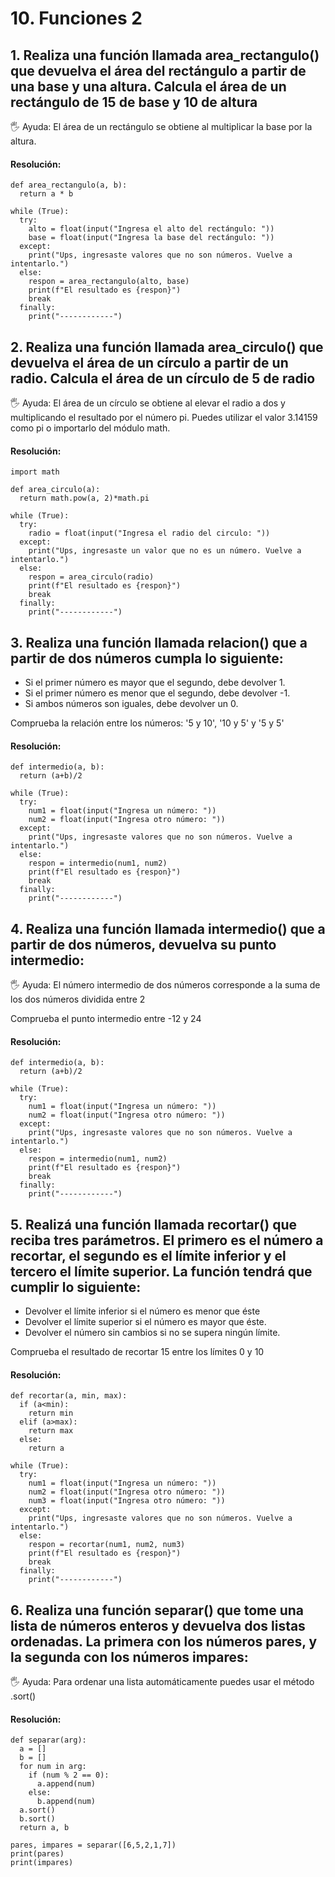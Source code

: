 #  10. Funciones 2

## 1. Realiza una función llamada area_rectangulo() que devuelva el área del rectángulo a partir de una base y una altura. Calcula el área de un rectángulo de 15 de base y 10 de altura

🖐 Ayuda: El área de un rectángulo se obtiene al multiplicar la base por la altura.

#### Resolución:
```
def area_rectangulo(a, b):
  return a * b

while (True):
  try: 
    alto = float(input("Ingresa el alto del rectángulo: "))
    base = float(input("Ingresa la base del rectángulo: "))
  except:
    print("Ups, ingresaste valores que no son números. Vuelve a intentarlo.")
  else:
    respon = area_rectangulo(alto, base)
    print(f"El resultado es {respon}")
    break
  finally: 
    print("------------")
```

## 2. Realiza una función llamada area_circulo() que devuelva el área de un círculo a partir de un radio. Calcula el área de un círculo de 5 de radio

🖐 Ayuda: El área de un círculo se obtiene al elevar el radio a dos y multiplicando el resultado por el número pi. Puedes utilizar el valor 3.14159 como pi o importarlo del módulo math.
#### Resolución:
```
import math

def area_circulo(a):
  return math.pow(a, 2)*math.pi
    
while (True):
  try: 
    radio = float(input("Ingresa el radio del circulo: "))
  except:
    print("Ups, ingresaste un valor que no es un número. Vuelve a intentarlo.")
  else:
    respon = area_circulo(radio)
    print(f"El resultado es {respon}")
    break
  finally: 
    print("------------")
```

## 3. Realiza una función llamada relacion() que a partir de dos números cumpla lo siguiente:

- Si el primer número es mayor que el segundo, debe devolver 1.
- Si el primer número es menor que el segundo, debe devolver -1.
- Si ambos números son iguales, debe devolver un 0.

Comprueba la relación entre los números: '5 y 10', '10 y 5' y '5 y 5'

#### Resolución:
```
def intermedio(a, b):
  return (a+b)/2

while (True):
  try: 
    num1 = float(input("Ingresa un número: "))
    num2 = float(input("Ingresa otro número: "))
  except:
    print("Ups, ingresaste valores que no son números. Vuelve a intentarlo.")
  else:
    respon = intermedio(num1, num2)
    print(f"El resultado es {respon}")
    break
  finally: 
    print("------------")
```

## 4. Realiza una función llamada intermedio() que a partir de dos números, devuelva su punto intermedio:

🖐 Ayuda: El número intermedio de dos números corresponde a la suma de los dos números dividida entre 2

Comprueba el punto intermedio entre -12 y 24

#### Resolución:
```
def intermedio(a, b):
  return (a+b)/2

while (True):
  try: 
    num1 = float(input("Ingresa un número: "))
    num2 = float(input("Ingresa otro número: "))
  except:
    print("Ups, ingresaste valores que no son números. Vuelve a intentarlo.")
  else:
    respon = intermedio(num1, num2)
    print(f"El resultado es {respon}")
    break
  finally: 
    print("------------")
```

## 5. Realizá una función llamada recortar() que reciba tres parámetros. El primero es el número a recortar, el segundo es el límite inferior y el tercero el límite superior. La función tendrá que cumplir lo siguiente:

- Devolver el límite inferior si el número es menor que éste
- Devolver el límite superior si el número es mayor que éste.
- Devolver el número sin cambios si no se supera ningún límite.

Comprueba el resultado de recortar 15 entre los límites 0 y 10

#### Resolución:
```
def recortar(a, min, max):
  if (a<min):
    return min
  elif (a>max):
    return max
  else:
    return a

while (True):
  try: 
    num1 = float(input("Ingresa un número: "))
    num2 = float(input("Ingresa otro número: "))
    num3 = float(input("Ingresa otro número: "))
  except:
    print("Ups, ingresaste valores que no son números. Vuelve a intentarlo.")
  else:
    respon = recortar(num1, num2, num3)
    print(f"El resultado es {respon}")
    break
  finally: 
    print("------------")
```

## 6. Realiza una función separar() que tome una lista de números enteros y devuelva dos listas ordenadas. La primera con los números pares, y la segunda con los números impares:

🖐 Ayuda: Para ordenar una lista automáticamente puedes usar el método .sort()

#### Resolución:
```
def separar(arg):
  a = []
  b = []
  for num in arg:
    if (num % 2 == 0):
      a.append(num)
    else:
      b.append(num)
  a.sort()
  b.sort()
  return a, b

pares, impares = separar([6,5,2,1,7])
print(pares)
print(impares)
```
